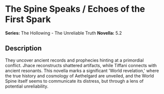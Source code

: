 # The Spine Speaks / Echoes of the First Spark

**Series:** The Hollowing - The Unreliable Truth
**Novella:** 5.2

## Description

They uncover ancient records and prophecies hinting at a primordial conflict. Jhace reconstructs shattered artifacts, while Tiffani connects with ancient resonants. This novella marks a significant 'World revelation,' where the true history and cosmology of Aethelgard are unveiled, and the World Spine itself seems to communicate its distress, but through a lens of potential unreliability.
